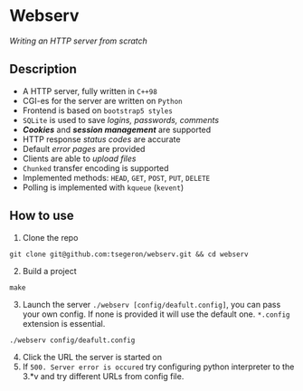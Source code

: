 # Webserv
*Writing an HTTP server from scratch*

## Description
- A HTTP server, fully written in `C++98`
- CGI-es for the server are written on `Python`
- Frontend is based on `bootstrap5 styles`
- `SQLite` is used to save *logins, passwords, comments*
- ***Cookies*** and ***session management*** are supported
- HTTP response *status codes* are accurate
- Default *error pages* are provided
- Clients are able to *upload files*
- `Chunked` transfer encoding is supported
- Implemented methods: `HEAD`, `GET`, `POST`, `PUT`, `DELETE`
- Polling is implemented with `kqueue` (`kevent`)

## How to use
1. Clone the repo
```
git clone git@github.com:tsegeron/webserv.git && cd webserv
```
2. Build a project
```
make
```
3. Launch the server `./webserv [config/deafult.config]`, you can pass your own config.
If none is provided it will use the default one. `*.config` extension is essential.
```
./webserv config/deafult.config
```
4. Click the URL the server is started on
5. If `500. Server error is occured` try configuring python interpreter to the 3.*v
and try different URLs from config file. 